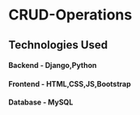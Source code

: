 # CRUD-Operations

## Technologies Used

#### Backend - Django,Python
#### Frontend - HTML,CSS,JS,Bootstrap
#### Database - MySQL

